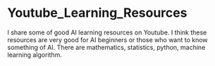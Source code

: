 # Youtube_Learning_Resources
I share some of good AI learning resources on Youtube. I think these resources are very good for AI beginners or those who want to know something of AI.
There are mathematics, statistics, python, machine learning algorithm.

